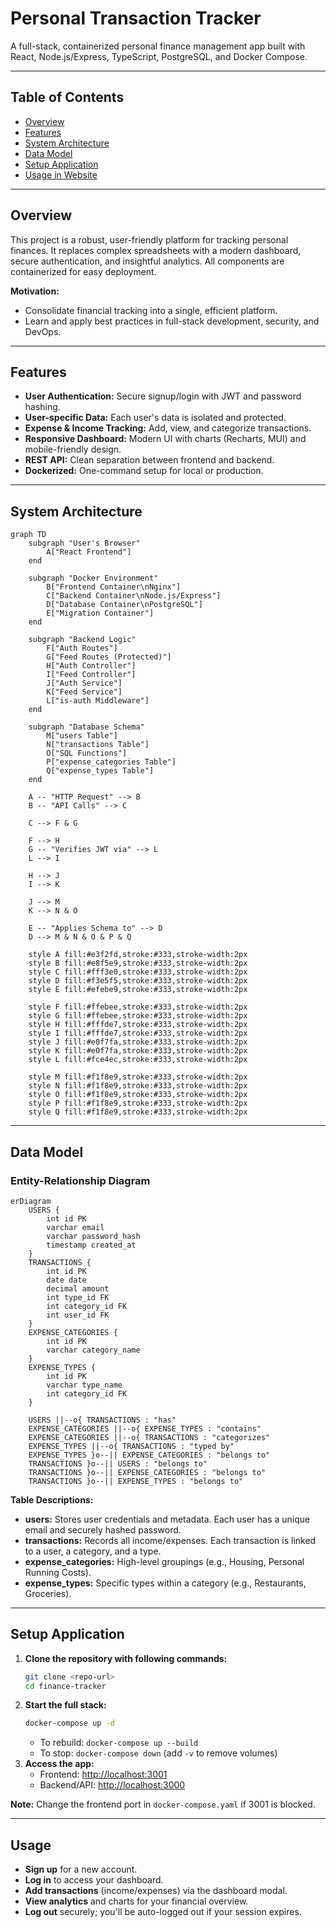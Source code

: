 # Personal Transaction Tracker

A full-stack, containerized personal finance management app built with React, Node.js/Express, TypeScript, PostgreSQL, and Docker Compose.

---

## Table of Contents
- [Overview](#overview)
- [Features](#features)
- [System Architecture](#system-architecture)
- [Data Model](#data-model)
- [Setup Application](#setup-application)
- [Usage in Website](#usage)
---

## Overview
This project is a robust, user-friendly platform for tracking personal finances. It replaces complex spreadsheets with a modern dashboard, secure authentication, and insightful analytics. All components are containerized for easy deployment.

**Motivation:**
- Consolidate financial tracking into a single, efficient platform.
- Learn and apply best practices in full-stack development, security, and DevOps.

---

## Features
- **User Authentication:** Secure signup/login with JWT and password hashing.
- **User-specific Data:** Each user's data is isolated and protected.
- **Expense & Income Tracking:** Add, view, and categorize transactions.
- **Responsive Dashboard:** Modern UI with charts (Recharts, MUI) and mobile-friendly design.
- **REST API:** Clean separation between frontend and backend.
- **Dockerized:** One-command setup for local or production.

---

## System Architecture

```mermaid
graph TD
    subgraph "User's Browser"
        A["React Frontend"]
    end

    subgraph "Docker Environment"
        B["Frontend Container\nNginx"]
        C["Backend Container\nNode.js/Express"]
        D["Database Container\nPostgreSQL"]
        E["Migration Container"]
    end

    subgraph "Backend Logic"
        F["Auth Routes"]
        G["Feed Routes (Protected)"]
        H["Auth Controller"]
        I["Feed Controller"]
        J["Auth Service"]
        K["Feed Service"]
        L["is-auth Middleware"]
    end
    
    subgraph "Database Schema"
        M["users Table"]
        N["transactions Table"]
        O["SQL Functions"]
        P["expense_categories Table"]
        Q["expense_types Table"]
    end

    A -- "HTTP Request" --> B
    B -- "API Calls" --> C

    C --> F & G

    F --> H
    G -- "Verifies JWT via" --> L
    L --> I
    
    H --> J
    I --> K
    
    J --> M
    K --> N & O
    
    E -- "Applies Schema to" --> D
    D --> M & N & O & P & Q

    style A fill:#e3f2fd,stroke:#333,stroke-width:2px
    style B fill:#e8f5e9,stroke:#333,stroke-width:2px
    style C fill:#fff3e0,stroke:#333,stroke-width:2px
    style D fill:#f3e5f5,stroke:#333,stroke-width:2px
    style E fill:#efebe9,stroke:#333,stroke-width:2px
    
    style F fill:#ffebee,stroke:#333,stroke-width:2px
    style G fill:#ffebee,stroke:#333,stroke-width:2px
    style H fill:#fffde7,stroke:#333,stroke-width:2px
    style I fill:#fffde7,stroke:#333,stroke-width:2px
    style J fill:#e0f7fa,stroke:#333,stroke-width:2px
    style K fill:#e0f7fa,stroke:#333,stroke-width:2px
    style L fill:#fce4ec,stroke:#333,stroke-width:2px
    
    style M fill:#f1f8e9,stroke:#333,stroke-width:2px
    style N fill:#f1f8e9,stroke:#333,stroke-width:2px
    style O fill:#f1f8e9,stroke:#333,stroke-width:2px
    style P fill:#f1f8e9,stroke:#333,stroke-width:2px
    style Q fill:#f1f8e9,stroke:#333,stroke-width:2px
```

---

## Data Model

### Entity-Relationship Diagram

```mermaid
erDiagram
    USERS {
        int id PK
        varchar email
        varchar password_hash
        timestamp created_at
    }
    TRANSACTIONS {
        int id PK
        date date
        decimal amount
        int type_id FK
        int category_id FK
        int user_id FK
    }
    EXPENSE_CATEGORIES {
        int id PK
        varchar category_name
    }
    EXPENSE_TYPES {
        int id PK
        varchar type_name
        int category_id FK
    }
    
    USERS ||--o{ TRANSACTIONS : "has"
    EXPENSE_CATEGORIES ||--o{ EXPENSE_TYPES : "contains"
    EXPENSE_CATEGORIES ||--o{ TRANSACTIONS : "categorizes"
    EXPENSE_TYPES ||--o{ TRANSACTIONS : "typed by"
    EXPENSE_TYPES }o--|| EXPENSE_CATEGORIES : "belongs to"
    TRANSACTIONS }o--|| USERS : "belongs to"
    TRANSACTIONS }o--|| EXPENSE_CATEGORIES : "belongs to"
    TRANSACTIONS }o--|| EXPENSE_TYPES : "belongs to"
```

**Table Descriptions:**
- **users:** Stores user credentials and metadata. Each user has a unique email and securely hashed password.
- **transactions:** Records all income/expenses. Each transaction is linked to a user, a category, and a type.
- **expense_categories:** High-level groupings (e.g., Housing, Personal Running Costs).
- **expense_types:** Specific types within a category (e.g., Restaurants, Groceries).

---

## Setup Application

1. **Clone the repository with following commands:**
   ```sh
   git clone <repo-url>
   cd finance-tracker
   ```
2. **Start the full stack:**
   ```sh
   docker-compose up -d
   ```
   - To rebuild: `docker-compose up --build`
   - To stop: `docker-compose down` (add `-v` to remove volumes)
3. **Access the app:**
   - Frontend: [http://localhost:3001](http://localhost:3001)
   - Backend/API: [http://localhost:3000](http://localhost:3000)

**Note:** Change the frontend port in `docker-compose.yaml` if 3001 is blocked.

---

## Usage
- **Sign up** for a new account.
- **Log in** to access your dashboard.
- **Add transactions** (income/expenses) via the dashboard modal.
- **View analytics** and charts for your financial overview.
- **Log out** securely; you'll be auto-logged out if your session expires.


